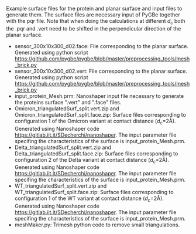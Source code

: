 Example surface files for the protein and planar surface and input files to generate them. The surface files are necessary input of PyGBe together with the pqr file. Note that when doing the calculations at different $d_c$ both the .pqr and .vert need to be shifted in the perpendicular direction of the planar surface. 

- sensor_300x10x300_d02.face: File corresponding to the planar surface. Generated using python script https://github.com/pygbe/pygbe/blob/master/preprocessing_tools/mesh_brick.py
- sensor_300x10x300_d02.vert: File corresponding to the planar surface. Generated using python script https://github.com/pygbe/pygbe/blob/master/preprocessing_tools/mesh_brick.py
- input_protein_Mesh.prm: Nanoshaper input file necessary to generate the proteins surface ".vert" and ".face" files.
- Omicron_triangulatedSurf_split.vert.zip and Omicron_triangulatedSurf_split.face.zip: Surface files corresponding to configuration 1 of the Omicron variant at contact distance ($d_c$=2Å). Generated using Nanoshaper code https://gitlab.iit.it/SDecherchi/nanoshaper. The input parameter file specifing the characteristics of the surface is input_protein_Mesh.prm.
- Delta_triangulatedSurf_split.vert.zip and Delta_triangulatedSurf_split.face.zip: Surface files corresponding to configuration 2 of the Delta variant at contact distance ($d_c$=2Å). Generated using Nanoshaper code https://gitlab.iit.it/SDecherchi/nanoshaper. The input parameter file specifing the characteristics of the surface is input_protein_Mesh.prm.
- WT_triangulatedSurf_split.vert.zip and WT_triangulatedSurf_split.face.zip: Surface files corresponding to configuration 1 of the WT variant at contact distance ($d_c$=2Å). Generated using Nanoshaper code https://gitlab.iit.it/SDecherchi/nanoshaper. The input parameter file specifing the characteristics of the surface is input_protein_Mesh.prm.
- meshMaker.py: Trimesh python code to remove small triangulations.

